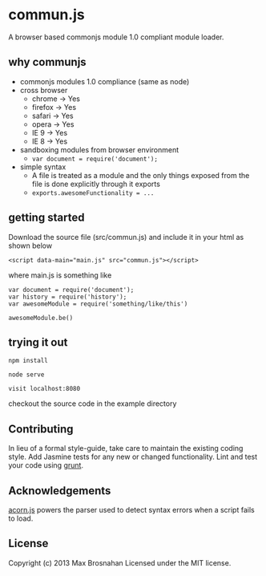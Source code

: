 # commun.js

A browser based commonjs module 1.0 compliant module loader.

## why communjs
- commonjs modules 1.0 compliance (same as node)
- cross browser
    - chrome  -> Yes
    - firefox -> Yes
    - safari  -> Yes
    - opera   -> Yes
    - IE 9    -> Yes
    - IE 8    -> Yes
- sandboxing modules from browser environment
    - ```var document = require('document');```
- simple syntax
    - A file is treated as a module and the only things exposed from the file is done explicitly through it exports
    - ```exports.awesomeFunctionality = ...```

## getting started

Download the source file (src/commun.js) and include it in your html as shown below

```<script data-main="main.js" src="commun.js"></script>```

where main.js is something like

    var document = require('document');
    var history = require('history');
    var awesomeModule = require('something/like/this')

    awesomeModule.be()

## trying it out

    npm install

    node serve

    visit localhost:8080

checkout the source code in the example directory


## Contributing
In lieu of a formal style-guide, take care to maintain the existing coding style. Add Jasmine tests for any new or changed functionality. Lint and test your code using [grunt](https://github.com/gruntjs/grunt).

## Acknowledgements

[acorn.js](https://github.com/marijnh/acorn) powers the parser used to detect syntax errors when a script fails to load.

## License
Copyright (c) 2013 Max Brosnahan
Licensed under the MIT license.
